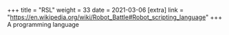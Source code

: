 +++
title = "RSL"
weight = 33
date = 2021-03-06
[extra]
link = "https://en.wikipedia.org/wiki/Robot_Battle#Robot_scripting_language"
+++
A programming language

